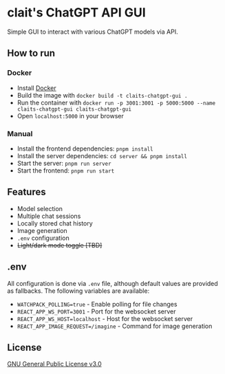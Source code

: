 # clait's ChatGPT API GUI

Simple GUI to interact with various ChatGPT models via API.

## How to run

### Docker

- Install [Docker](https://docs.docker.com/get-docker/)
- Build the image with `docker build -t claits-chatgpt-gui .`
- Run the container with `docker run -p 3001:3001 -p 5000:5000 --name claits-chatgpt-gui claits-chatgpt-gui`
- Open `localhost:5000` in your browser

### Manual

- Install the frontend dependencies: `pnpm install`
- Install the server dependencies: `cd server && pnpm install`
- Start the server: `pnpm run server`
- Start the frontend: `pnpm run start`

## Features

- Model selection
- Multiple chat sessions
- Locally stored chat history
- Image generation
- `.env` configuration
- ~~Light/dark mode toggle [TBD]~~

## .env

All configuration is done via `.env` file, although default values are provided as fallbacks.
The following variables are available:

- `WATCHPACK_POLLING=true` - Enable polling for file changes
- `REACT_APP_WS_PORT=3001` - Port for the websocket server
- `REACT_APP_WS_HOST=localhost` - Host for the websocket server
- `REACT_APP_IMAGE_REQUEST=/imagine` - Command for image generation

## License

[GNU General Public License v3.0](https://choosealicense.com/licenses/gpl-3.0/)